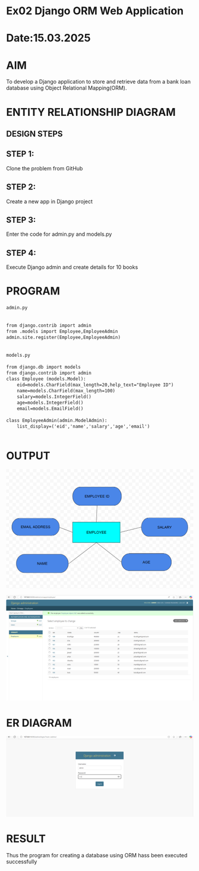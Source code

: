 # Ex02 Django ORM Web Application
# Date:15.03.2025
# AIM
To develop a Django application to store and retrieve data from a bank loan database using Object Relational Mapping(ORM).

# ENTITY RELATIONSHIP DIAGRAM
## DESIGN STEPS
## STEP 1:
Clone the problem from GitHub

## STEP 2:
Create a new app in Django project

## STEP 3:
Enter the code for admin.py and models.py

## STEP 4:
Execute Django admin and create details for 10 books

# PROGRAM
```
admin.py


from django.contrib import admin
from .models import Employee,EmployeeAdmin
admin.site.register(Employee,EmployeeAdmin)


models.py

from django.db import models
from django.contrib import admin
class Employee (models.Model):
    eid=models.CharField(max_length=20,help_text="Employee ID")
    name=models.CharField(max_length=100)
    salary=models.IntegerField()
    age=models.IntegerField()
    email=models.EmailField()

class EmployeeAdmin(admin.ModelAdmin):
    list_display=('eid','name','salary','age','email')


```
# OUTPUT

![alt text](<Screenshot 2025-03-15 160301.png>)


![alt text](<Screenshot 2025-03-15 154724.png>)


# ER DIAGRAM

![alt text](<Screenshot 2025-03-15 160501.png>)



# RESULT
Thus the program for creating a database using ORM hass been executed successfully
